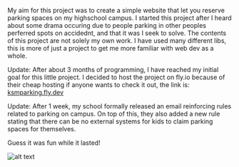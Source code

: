 My aim for this project was to create a simple website that let you reserve parking spaces on my highschool campus. 
I started this project after I heard about some drama occuring due to people parking in other peoples perferred spots on accidednt, and that it was I seek to solve.
The contents of this project are not solely my own work. I have used many different libs, this is more of just a project to get me more familiar with web dev as a whole.

Update:
After about 3 months of programming, I have reached my initial goal for this little project. 
I decided to host the project on fly.io because of their cheap hosting if anyone wants to check it out, the link is: [ksmparking.fly.dev](https://ksmparking.fly.dev/)

Update:
After 1 week, my school formally released an email reinforcing rules related to parking on campus. 
On top of this, they also added a new rule stating that there can be no external systems for kids to claim parking spaces for themselves.

Guess it was fun while it lasted!


![alt text](https://i.ibb.co/16nWZKC/parkingwebsiteimg.jpg "Website Image")
